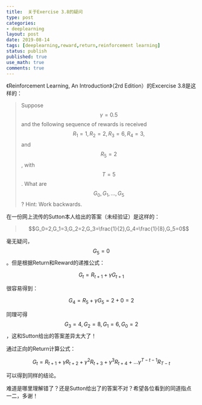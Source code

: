 ```yaml
---
title:  关于Exercise 3.8的疑问
type: post
categories:
- deeplearning
layout: post
date: 2019-08-14
tags: [deeplearning,reward,return,reinforcement learning]
status: publish
published: true
use_math: true
comments: true
---
```


《Reinforcement Learning, An Introduction》（2rd Edition）的Excercise 3.8是这样的：

> Suppose $$\gamma=0.5$$ and the following sequence of rewards is received $$R_1 = 1, R_2 = 2, R_3=6, R_4=3,$$ and $$R_5=2$$, with $$T=5$$. What are $$G_0,G_1,...,G_5$$? Hint: Work backwards.

在一份网上流传的Sutton本人给出的答案（未经验证）是这样的：

> $$G_0=2,G_1=3,G_2=2,G_3=\frac{1}{2},G_4=\frac{1}{8},G_5=0$$

毫无疑问，$$G_5=0$$。但是根据Return和Reward的递推公式：

$$
G_t=R_{t+1}+\gamma G_{t+1}
$$

很容易得到：

$$
G_4=R_5+\gamma G_5=2+0=2
$$

同理可得$$G_3=4,G_2=8,G_1=6,G_0=2$$，这和Sutton给出的答案差异太大了！

通过正向的Return计算公式：

$$
G_t = R_{t+1} + \gamma R_{t+2} + \gamma^2R_{t+3}+\gamma^3R_{t+4}+...\gamma^{T-t-1}R_{T-t}
$$

可以得到同样的结论。

难道是哪里理解错了？还是Sutton给出了的答案不对？希望各位看到的同道指点一二，多谢！